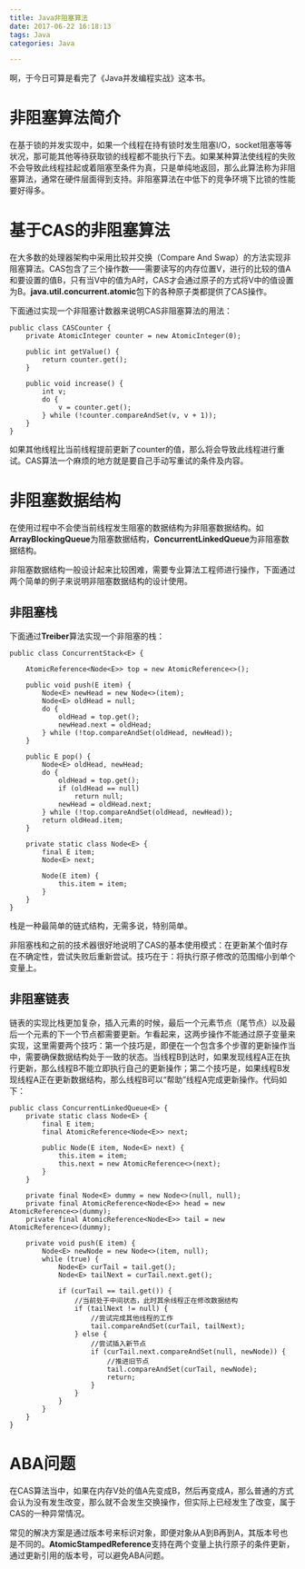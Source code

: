 ```yaml
---
title: Java非阻塞算法
date: 2017-06-22 16:18:13
tags: Java
categories: Java

---
```

啊，于今日可算是看完了《Java并发编程实战》这本书。
# 非阻塞算法简介
在基于锁的并发实现中，如果一个线程在持有锁时发生阻塞I/O，socket阻塞等等状况，那可能其他等待获取锁的线程都不能执行下去。如果某种算法使线程的失败不会导致此线程挂起或着阻塞至条件为真，只是单纯地返回，那么此算法称为非阻塞算法，通常在硬件层面得到支持。非阻塞算法在中低下的竞争环境下比锁的性能要好得多。
# 基于CAS的非阻塞算法
在大多数的处理器架构中采用比较并交换（Compare And Swap）的方法实现非阻塞算法。CAS包含了三个操作数——需要读写的内存位置V，进行的比较的值A和要设置的值B，只有当V中的值为A时，CAS才会通过原子的方式将V中的值设置为B。**java.util.concurrent.atomic**包下的各种原子类都提供了CAS操作。

下面通过实现一个非阻塞计数器来说明CAS非阻塞算法的用法：

	public class CASCounter {
	    private AtomicInteger counter = new AtomicInteger(0);
	    
	    public int getValue() {
	        return counter.get();
	    }
	    
	    public void increase() {
	        int v;
	        do {
	            v = counter.get();
	        } while (!counter.compareAndSet(v, v + 1));
	    }
	}
如果其他线程比当前线程提前更新了counter的值，那么将会导致此线程进行重试。CAS算法一个麻烦的地方就是要自己手动写重试的条件及内容。
# 非阻塞数据结构
在使用过程中不会使当前线程发生阻塞的数据结构为非阻塞数据结构。如**ArrayBlockingQueue**为阻塞数据结构，**ConcurrentLinkedQueue**为非阻塞数据结构。

非阻塞数据结构一般设计起来比较困难，需要专业算法工程师进行操作，下面通过两个简单的例子来说明非阻塞数据结构的设计使用。

## 非阻塞栈
下面通过**Treiber**算法实现一个非阻塞的栈：

	public class ConcurrentStack<E> {
	
	    AtomicReference<Node<E>> top = new AtomicReference<>();
	
	    public void push(E item) {
	        Node<E> newHead = new Node<>(item);
	        Node<E> oldHead = null;
	        do {
	            oldHead = top.get();
	            newHead.next = oldHead;
	        } while (!top.compareAndSet(oldHead, newHead));
	    }
	
	    public E pop() {
	        Node<E> oldHead, newHead;
	        do {
	            oldHead = top.get();
	            if (oldHead == null)
	                return null;
	            newHead = oldHead.next;
	        } while (!top.compareAndSet(oldHead, newHead));
	        return oldHead.item;
	    }
	
	    private static class Node<E> {
	        final E item;
	        Node<E> next;
	
	        Node(E item) {
	            this.item = item;
	        }
	    }
	}
栈是一种最简单的链式结构，无需多说，特别简单。

非阻塞栈和之前的技术器很好地说明了CAS的基本使用模式：在更新某个值时存在不确定性，尝试失败后重新尝试。技巧在于：将执行原子修改的范围缩小到单个变量上。
## 非阻塞链表
链表的实现比栈更加复杂，插入元素的时候，最后一个元素节点（尾节点）以及最后一个元素的下一个节点都需要更新。乍看起来，这两步操作不能通过原子变量来实现，这里需要两个技巧：第一个技巧是，即便在一个包含多个步骤的更新操作当中，需要确保数据结构处于一致的状态。当线程B到达时，如果发现线程A正在执行更新，那么线程B不能立即执行自己的更新操作；第二个技巧是，如果线程B发现线程A正在更新数据结构，那么线程B可以“帮助”线程A完成更新操作。代码如下：

	public class ConcurrentLinkedQueue<E> {
	    private static class Node<E> {
	        final E item;
	        final AtomicReference<Node<E>> next;
	
	        public Node(E item, Node<E> next) {
	            this.item = item;
	            this.next = new AtomicReference<>(next);
	        }
	    }
	    
	    private final Node<E> dummy = new Node<>(null, null);
	    private final AtomicReference<Node<E>> head = new AtomicReference<>(dummy);
	    private final AtomicReference<Node<E>> tail = new AtomicReference<>(dummy);
	    
	    private void push(E item) {
	        Node<E> newNode = new Node<>(item, null);
	        while (true) {
	            Node<E> curTail = tail.get();
	            Node<E> tailNext = curTail.next.get();
	            
	            if (curTail == tail.get()) {
	                //当前处于中间状态，此时其余线程正在修改数据结构
	                if (tailNext != null) {
	                    //尝试完成其他线程的工作
	                    tail.compareAndSet(curTail, tailNext);
	                } else {
	                    //尝试插入新节点
	                    if (curTail.next.compareAndSet(null, newNode)) {
	                        //推进旧节点
	                        tail.compareAndSet(curTail, newNode);
	                        return;
	                    }
	                }
	            }
	        }
	    }
	}
# ABA问题
在CAS算法当中，如果在内存V处的值A先变成B，然后再变成A，那么普通的方式会认为没有发生改变，那么就不会发生交换操作，但实际上已经发生了改变，属于CAS的一种异常情况。

常见的解决方案是通过版本号来标识对象，即便对象从A到B再到A，其版本号也是不同的。**AtomicStampedReference**支持在两个变量上执行原子的条件更新，通过更新引用的版本号，可以避免ABA问题。